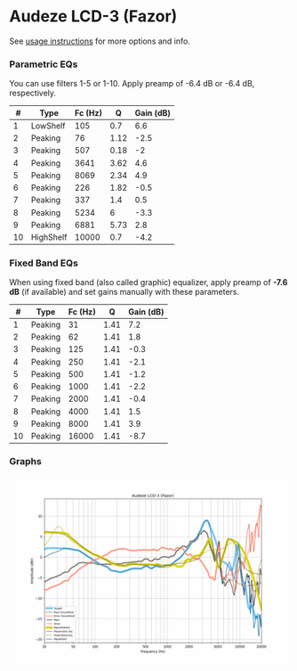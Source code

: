 # Audeze LCD-3 (Fazor)
See [usage instructions](https://github.com/jaakkopasanen/AutoEq#usage) for more options and info.

### Parametric EQs
You can use filters 1-5 or 1-10. Apply preamp of -6.4 dB or -6.4 dB, respectively.

|   # | Type      |   Fc (Hz) |    Q |   Gain (dB) |
|-----|-----------|-----------|------|-------------|
|   1 | LowShelf  |       105 | 0.7  |         6.6 |
|   2 | Peaking   |        76 | 1.12 |        -2.5 |
|   3 | Peaking   |       507 | 0.18 |        -2   |
|   4 | Peaking   |      3641 | 3.62 |         4.6 |
|   5 | Peaking   |      8069 | 2.34 |         4.9 |
|   6 | Peaking   |       226 | 1.82 |        -0.5 |
|   7 | Peaking   |       337 | 1.4  |         0.5 |
|   8 | Peaking   |      5234 | 6    |        -3.3 |
|   9 | Peaking   |      6881 | 5.73 |         2.8 |
|  10 | HighShelf |     10000 | 0.7  |        -4.2 |

### Fixed Band EQs
When using fixed band (also called graphic) equalizer, apply preamp of **-7.6 dB** (if available) and set gains manually with these parameters.

|   # | Type    |   Fc (Hz) |    Q |   Gain (dB) |
|-----|---------|-----------|------|-------------|
|   1 | Peaking |        31 | 1.41 |         7.2 |
|   2 | Peaking |        62 | 1.41 |         1.8 |
|   3 | Peaking |       125 | 1.41 |        -0.3 |
|   4 | Peaking |       250 | 1.41 |        -2.1 |
|   5 | Peaking |       500 | 1.41 |        -1.2 |
|   6 | Peaking |      1000 | 1.41 |        -2.2 |
|   7 | Peaking |      2000 | 1.41 |        -0.4 |
|   8 | Peaking |      4000 | 1.41 |         1.5 |
|   9 | Peaking |      8000 | 1.41 |         3.9 |
|  10 | Peaking |     16000 | 1.41 |        -8.7 |

### Graphs
![](./Audeze%20LCD-3%20(Fazor).png)
